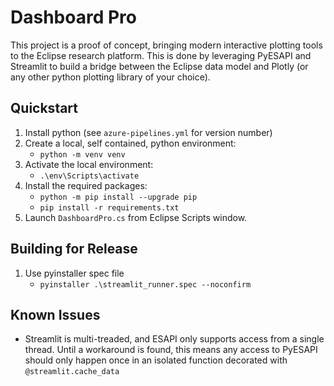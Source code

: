 # Dashboard Pro
This project is a proof of concept, bringing modern interactive plotting tools to the Eclipse research platform. This is done by leveraging PyESAPI and Streamlit to build a bridge between the Eclipse data model and Plotly (or any other python plotting library of your choice).

## Quickstart
1. Install python (see `azure-pipelines.yml` for version number)
1. Create a local, self contained, python environment:
    * `python -m venv venv`
1. Activate the local environment:
    * `.\env\Scripts\activate`
1. Install the required packages:
    * `python -m pip install --upgrade pip`
    * `pip install -r requirements.txt`
1. Launch `DashboardPro.cs` from Eclipse Scripts window.

## Building for Release
1. Use pyinstaller spec file
    * `pyinstaller .\streamlit_runner.spec --noconfirm`

## Known Issues
* Streamlit is multi-treaded, and ESAPI only supports access from a single thread. Until a workaround is found, this means any access to PyESAPI should only happen once in an isolated function decorated with `@streamlit.cache_data`